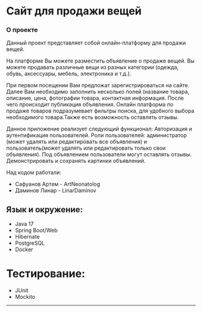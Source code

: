 # Сайт для продажи вещей

### О проекте
Данный проект представляет собой онлайн-платформу для продажи вещей.

На  платформе  Вы можете разместить объявление о продаже  вещей. 
Вы можете продавать различные вещи из разных категории (одежда, обувь, аксессуары, мебель, электроника и т.д.).

При первом посещении Вам предложат зарегистрироваться на сайте. Далее Вам необходимо  заполнить несколько полей (название товара, описание, цена, фотографии товара, контактная информация. После чего происходит публикация объявления.
Онлайн платформа по продаже товаров подразумевает фильтры поиска, для удобного выбора необходимого товара.Также есть возможность оставлять отзывы.

Данное приложение реализует следующий функционал:
Авторизация и аутентификация пользователей.
Роли пользователей: администратор (может удалять или редактировать все объявления) и пользователь(может удалять или редактировать только свои объявления).
Под  объявлением пользователи могут оставлять отзывы.
Демонстрировать и сохранять картинки объявлений.

Над кодом работали:
- Сафуанов Артем - ArtNeonatolog
- Даминов Линар - LinarDaminov


## Язык и окружение:
- Java 17
- Spring Boot/Web
- Hibernate
- PostgreSQL
- Docker          

# Тестирование:
- JUnit
- Mockito
****
